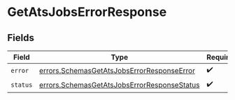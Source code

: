 # GetAtsJobsErrorResponse


## Fields

| Field                                                                                                      | Type                                                                                                       | Required                                                                                                   | Description                                                                                                |
| ---------------------------------------------------------------------------------------------------------- | ---------------------------------------------------------------------------------------------------------- | ---------------------------------------------------------------------------------------------------------- | ---------------------------------------------------------------------------------------------------------- |
| `error`                                                                                                    | [errors.SchemasGetAtsJobsErrorResponseError](../../models/errors/schemasgetatsjobserrorresponseerror.md)   | :heavy_check_mark:                                                                                         | N/A                                                                                                        |
| `status`                                                                                                   | [errors.SchemasGetAtsJobsErrorResponseStatus](../../models/errors/schemasgetatsjobserrorresponsestatus.md) | :heavy_check_mark:                                                                                         | N/A                                                                                                        |